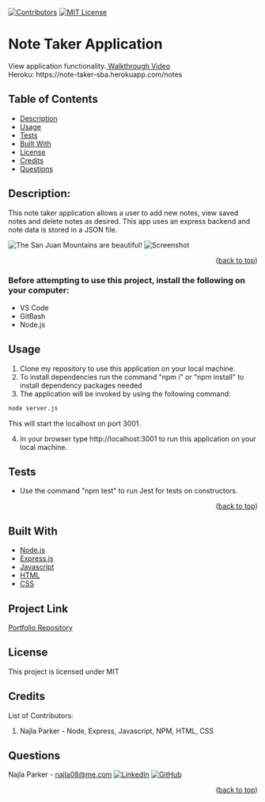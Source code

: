 [![Contributors][contributors-shield]][contributors-url]
[![MIT License][license-shield]][license-url]

# Note Taker Application
<div>
   <p>
    View application functionality.<a href="https://drive.google.com/file/d/1JZoXdV5TGACZV1o-KaYViCPTQEoKmXEf/view"> Walkthrough Video</a><br>
    Heroku: https://note-taker-sba.herokuapp.com/notes
      
  </p>
</div>

## Table of Contents
* [Description](#description)
* [Usage](#usage)
* [Tests](#tests)
* [Built With](#built-with)
* [License](#license)
* [Credits](#credits)
* [Questions](#questions)

## Description: 
This note taker application allows a user to add new notes, view saved notes and delete notes as desired. This app uses an express backend and note data is stored in a JSON file.

![The San Juan Mountains are beautiful!](/assets/images/noteTaker-Welcome.png "San Juan Mountains")
![Screenshot](noteTaker-Welcome.png.png)

<p align="right">(<a href="#top">back to top</a>)</p>

### Before attempting to use this project, install the following on your computer:
* VS Code
* GitBash
* Node.js

## Usage
1. Clone my repository to use this application on your local machine.
2. To install dependencies run the command "npm i" or "npm install" to install dependency packages needed
3. The application will be invoked by using the following command:

```bash
node server.js
```

This will start the localhost on port 3001.

4. In your browser type http://localhost:3001 to run this application on your local machine.

## Tests
* Use the command "npm test" to run Jest for tests on constructors.

<p align="right">(<a href="#top">back to top</a>)</p>

## Built With
- [Node.js](https://nodejs.org/en/)
- [Express.js](https://en.wikipedia.org/wiki/Express.js)
- [Javascript](https://www.javascript.com)
- [HTML](https://en.wikipedia.org/wiki/HTML)
- [CSS](https://developer.mozilla.org/en-US/docs/Learn/CSS/First_steps/What_is_CSS)

## Project Link

[Portfolio Repository](https://github.com/nparker80/Team-Profile-Generator)

## License 
This project is licensed under MIT

## Credits

List of Contributors:

1. Najla Parker - Node, Express, Javascript, NPM, HTML, CSS

## Questions

Najla Parker - najla08@me.com [![LinkedIn][linkedin-shield]][linkedin-url-naj] [![GitHub][github-shield]][github-url-naj]

<p align="right">(<a href="#top">back to top</a>)</p>

<!-- MARKDOWN LINKS & IMAGES -->
<!-- https://www.markdownguide.org/basic-syntax/#reference-style-links -->

[contributors-shield]: https://img.shields.io/github/contributors/nparker80/readme-generator.svg?style=for-the-badge
[contributors-url]: https://github.com/nparker80/readme-generator/graphs/contributors
[license-shield]: https://img.shields.io/github/license/nparker80/readme-generator
[license-url]: https://github.com/nparker80/readme-generator/blob/main/LICENSE
[linkedin-shield]: https://img.shields.io/badge/-LinkedIn-black.svg?style=for-the-badge&logo=linkedin&colorB=555
[linkedin-url-naj]: https://www.linkedin.com/in/najlaparker/
[github-shield]: https://img.shields.io/badge/-Github-blueviolet.svg?style=for-the-badge&logo=Github&colorB=555
[github-url-naj]: https://github.com/nparker80
